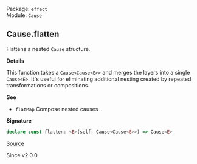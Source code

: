 Package: `effect`<br />
Module: `Cause`<br />

## Cause.flatten

Flattens a nested `Cause` structure.

**Details**

This function takes a `Cause<Cause<E>>` and merges the layers into a single
`Cause<E>`. It's useful for eliminating additional nesting created by
repeated transformations or compositions.

**See**

- `flatMap` Compose nested causes

**Signature**

```ts
declare const flatten: <E>(self: Cause<Cause<E>>) => Cause<E>
```

[Source](https://github.com/Effect-TS/effect/tree/main/packages/effect/src/Cause.ts#L1070)

Since v2.0.0